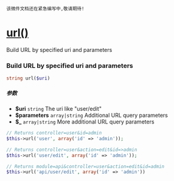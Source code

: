     该微件文档还在紧急编写中,敬请期待!
[url()](http://twinh.github.io/widget/api/url)
==============================================

Build URL by specified uri and parameters

### Build URL by specified uri and parameters
```php
string url($uri)
```

##### 参数
* **$uri** `string` The uri like "user/edit"
* **$parameters** `array|string` Additional URL query parameters
* **$_** `array|string` More additional URL query parameters


```php
// Returns controller=user&id=admin
$this->url('user', array('id' => 'admin'));

// Returns controller=user&action=edit&id=>admin
$this->url('user/edit', array('id' => 'admin'));

// Returns module=api&controller=user&action=edit&id=admin
$this->url('api/user/edit', array('id' => 'admin'))
```
